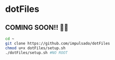 # dotFiles
## COMING SOON!! 🚧🚧

```sh
cd ~
git clone https://github.com/impulsado/dotFiles
chmod u+x dotFiles/setup.sh
./dotFiles/setup.sh #NO ROOT
```